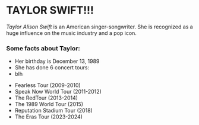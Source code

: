 # **TAYLOR SWIFT!!!**
*Taylor Alison Swift* is an American singer-songwriter. She is recognized as a huge influence on the music industry and a pop icon. 

### Some facts about Taylor:
+ Her birthday is December 13, 1989
+ She has done 6 concert tours:
+   blh
  - Fearless Tour (2009-2010)
  - Speak Now World Tour (2011-2012)
  - The RedTour (2013-2014)
  - The 1989 World Tour (2015)
  - Reputation Stadium Tour (2018)
  - The Eras Tour (2023-2024)
